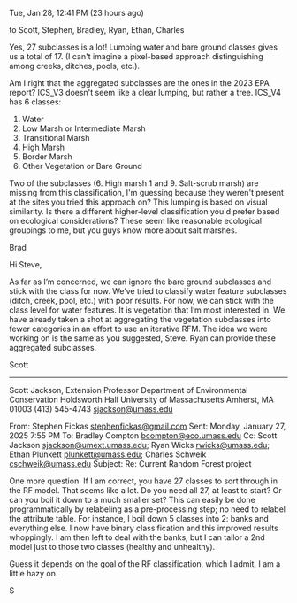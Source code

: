 Tue, Jan 28, 12:41 PM (23 hours ago)
	
to Scott, Stephen, Bradley, Ryan, Ethan, Charles

Yes, 27 subclasses is a lot! Lumping water and bare ground classes gives us a total of 17. (I can't imagine a pixel-based approach distinguishing among creeks, ditches, pools, etc.).

Am I right that the aggregated subclasses are the ones in the 2023 EPA report? ICS_V3 doesn't seem like a clear lumping, but rather a tree. ICS_V4 has 6 classes:

1. Water
2. Low Marsh or Intermediate Marsh
3. Transitional Marsh
4. High Marsh
5. Border Marsh
6. Other Vegetation or Bare Ground

Two of the subclasses (6. High marsh 1 and 9. Salt-scrub marsh) are missing from this classification, I'm guessing because they weren't present at the sites you tried this approach on? This lumping is based on visual similarity. Is there a different higher-level classification you'd prefer based on ecological considerations? These seem like reasonable ecological groupings to me, but you guys know more about salt marshes.

Brad


Hi Steve,

As far as I’m concerned, we can ignore the bare ground subclasses and stick with the class for now. We’ve tried to classify water feature subclasses (ditch, creek, pool, etc.) with poor results. For now, we can stick with the class level for water features. It is vegetation that I’m most interested in. We have already taken a shot at aggregating the vegetation subclasses into fewer categories in an effort to use an iterative RFM. The idea we were working on is the same as you suggested, Steve. Ryan can provide these aggregated subclasses.

Scott

____________________________________________________________________________________

Scott Jackson, Extension Professor
Department of Environmental Conservation
Holdsworth Hall
University of Massachusetts
Amherst, MA 01003
(413) 545-4743
sjackson@umass.edu

 

From: Stephen Fickas <stephenfickas@gmail.com>
Sent: Monday, January 27, 2025 7:55 PM
To: Bradley Compton <bcompton@eco.umass.edu>
Cc: Scott Jackson <sjackson@umext.umass.edu>; Ryan Wicks <rwicks@umass.edu>; Ethan Plunkett <plunkett@umass.edu>; Charles Schweik <cschweik@umass.edu>
Subject: Re: Current Random Forest project

 

One more question. If I am correct, you have 27 classes to sort through in the RF model. That seems like a lot. Do you need all 27, at least to start? Or can you boil it down to a much smaller set? This can easily be done programmatically by relabeling as a pre-processing step; no need to relabel the attribute table. For instance, I boil down 5 classes into 2: banks and everything else. I now have binary classification and this improved results whoppingly. I am then left to deal with the banks, but I can tailor a 2nd model just to those two classes (healthy and unhealthy).

 

Guess it depends on the goal of the RF classification, which I admit, I am a little hazy on.

 

S
